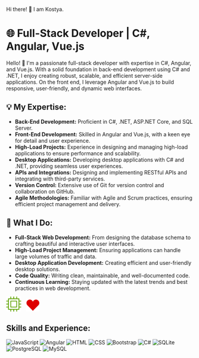 Hi there! 👋 I am Kostya.
# 🌐 Full-Stack Developer | C#, Angular, Vue.js

Hello! 👋 I'm a passionate full-stack developer with expertise in C#, Angular, and Vue.js. With a solid foundation in back-end development using C# and .NET, I enjoy creating robust, scalable, and efficient server-side applications. On the front end, I leverage Angular and Vue.js to build responsive, user-friendly, and dynamic web interfaces.

## 💡 My Expertise:
- **Back-End Development:** Proficient in C#, .NET, ASP.NET Core, and SQL Server.
- **Front-End Development:** Skilled in Angular and Vue.js, with a keen eye for detail and user experience.
- **High-Load Projects:** Experience in designing and managing high-load applications to ensure performance and scalability.
- **Desktop Applications:** Developing desktop applications with C# and .NET, providing seamless user experiences.
- **APIs and Integrations:** Designing and implementing RESTful APIs and integrating with third-party services.
- **Version Control:** Extensive use of Git for version control and collaboration on GitHub.
- **Agile Methodologies:** Familiar with Agile and Scrum practices, ensuring efficient project management and delivery.

## 🚀 What I Do:
- **Full-Stack Web Development:** From designing the database schema to crafting beautiful and interactive user interfaces.
- **High-Load Project Management:** Ensuring applications can handle large volumes of traffic and data.
- **Desktop Application Development:** Creating efficient and user-friendly desktop solutions.
- **Code Quality:** Writing clean, maintainable, and well-documented code.
- **Continuous Learning:** Staying updated with the latest trends and best practices in web development.

<a href='https://docs.github.com/en/developers'><img src='https://raw.githubusercontent.com/acervenky/animated-github-badges/master/assets/devbadge.gif' width='40' height='40'></a> <a href='https://docs.github.com/en/github/supporting-the-open-source-community-with-github-sponsors'><img src='https://raw.githubusercontent.com/acervenky/animated-github-badges/master/assets/sponsorbadge.gif' width='35' height='35'></a> 
## Skills and Experience:

<p>
<img alt="JavaScript" src="https://img.shields.io/badge/JavaScript-F7DF1E?logo=javascript&logoColor=white&style=flat">

<img alt="Angular" src="https://img.shields.io/badge/Angular-61DAFB?logo=react&logoColor=white&style=flat">

<img alt="HTML" src="https://img.shields.io/badge/HTML-E34F26?logo=html5&logoColor=white&style=flat" />

<img alt="CSS" src="https://img.shields.io/badge/CSS-1572B6?logo=css3&logoColor=white&style=flat" />

<img alt="Bootstrap" src="https://img.shields.io/badge/Bootstrap-7952B3?logo=bootstrap&logoColor=white&style=flat" />

<img alt="C#" src="https://img.shields.io/badge/CSharp-CC342D?logo=sharp&logoColor=white&style=flat" />

<img alt="SQLite" src="https://img.shields.io/badge/SQLite-003B57?logo=sqlite&logoColor=white&style=flat" />

<img alt="PostgreSQL" src="https://img.shields.io/badge/PostgreSQL-4169E1?logo=postgresql&logoColor=white&style=flat" />

<img alt="MySQL" src="https://img.shields.io/badge/MySQL-4169E1?logo=mysql&logoColor=white&style=flat" />
</p>
